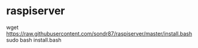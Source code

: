 # raspiserver

wget https://raw.githubusercontent.com/sondr87/raspiserver/master/install.bash
sudo bash install.bash
